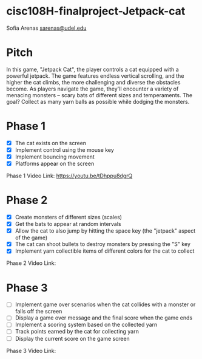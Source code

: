 # cisc108H-finalproject-Jetpack-cat
Sofia Arenas
sarenas@udel.edu

# Pitch
In this game, "Jetpack Cat", the player controls a cat equipped with a powerful jetpack. The game features endless vertical scrolling, and the higher the cat climbs, the more challenging and diverse the obstacles become. As players navigate the game, they'll encounter a variety of menacing monsters – scary bats of different sizes and temperaments. The goal? Collect as many yarn balls as possible while dodging the monsters.
# Phase 1
- [x] The cat exists on the screen
- [x] Implement control using the mouse key
- [x] Implement bouncing movement 
- [x] Platforms appear on the screen

Phase 1 Video Link: https://youtu.be/tDhppu8dgrQ
# Phase 2
- [x] Create monsters of different sizes (scales)
- [x] Get the bats to appear at random intervals
- [x] Allow the cat to also jump by hitting the space key (the "jetpack" aspect of the game)
- [x] The cat can shoot bullets to destroy monsters by pressing the "S" key
- [x] Implement yarn collectible items of different colors for the cat to collect

Phase 2 Video Link: 
# Phase 3
- [ ] Implement game over scenarios when the cat collides with a monster or falls off the screen
- [ ] Display a game over message and the final score when the game ends
- [ ] Implement a scoring system based on the collected yarn
- [ ] Track points earned by the cat for collecting yarn
- [ ] Display the current score on the game screen

Phase 3 Video Link: 
